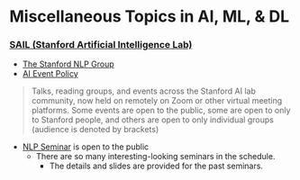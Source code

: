 # Miscellaneous Topics in AI, ML, & DL



### [SAIL (Stanford Artificial Intelligence Lab)](https://ai.stanford.edu/)
* [The Stanford NLP Group](https://nlp.stanford.edu/)
* [AI Event Policy](https://ai.stanford.edu/events/)
> Talks, reading groups, and events across the Stanford AI lab community, now held on remotely on Zoom or other virtual meeting platforms.
> Some events are open to the public, some are open to only to Stanford people, and others are open to only individual groups (audience is denoted by brackets)

* [NLP Seminar](https://nlp.stanford.edu/seminar/) is open to the public
  * There are so many interesting-looking seminars in the schedule.
    * The details and slides are provided for the past seminars.

